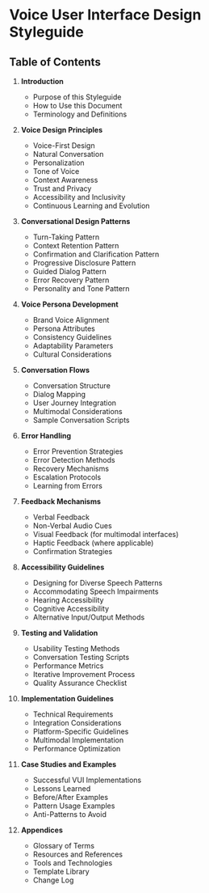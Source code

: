 # Voice User Interface Design Styleguide

## Table of Contents

1. **Introduction**
   - Purpose of this Styleguide
   - How to Use this Document
   - Terminology and Definitions

2. **Voice Design Principles**
   - Voice-First Design
   - Natural Conversation
   - Personalization
   - Tone of Voice
   - Context Awareness
   - Trust and Privacy
   - Accessibility and Inclusivity
   - Continuous Learning and Evolution

3. **Conversational Design Patterns**
   - Turn-Taking Pattern
   - Context Retention Pattern
   - Confirmation and Clarification Pattern
   - Progressive Disclosure Pattern
   - Guided Dialog Pattern
   - Error Recovery Pattern
   - Personality and Tone Pattern

4. **Voice Persona Development**
   - Brand Voice Alignment
   - Persona Attributes
   - Consistency Guidelines
   - Adaptability Parameters
   - Cultural Considerations

5. **Conversation Flows**
   - Conversation Structure
   - Dialog Mapping
   - User Journey Integration
   - Multimodal Considerations
   - Sample Conversation Scripts

6. **Error Handling**
   - Error Prevention Strategies
   - Error Detection Methods
   - Recovery Mechanisms
   - Escalation Protocols
   - Learning from Errors

7. **Feedback Mechanisms**
   - Verbal Feedback
   - Non-Verbal Audio Cues
   - Visual Feedback (for multimodal interfaces)
   - Haptic Feedback (where applicable)
   - Confirmation Strategies

8. **Accessibility Guidelines**
   - Designing for Diverse Speech Patterns
   - Accommodating Speech Impairments
   - Hearing Accessibility
   - Cognitive Accessibility
   - Alternative Input/Output Methods

9. **Testing and Validation**
   - Usability Testing Methods
   - Conversation Testing Scripts
   - Performance Metrics
   - Iterative Improvement Process
   - Quality Assurance Checklist

10. **Implementation Guidelines**
    - Technical Requirements
    - Integration Considerations
    - Platform-Specific Guidelines
    - Multimodal Implementation
    - Performance Optimization

11. **Case Studies and Examples**
    - Successful VUI Implementations
    - Lessons Learned
    - Before/After Examples
    - Pattern Usage Examples
    - Anti-Patterns to Avoid

12. **Appendices**
    - Glossary of Terms
    - Resources and References
    - Tools and Technologies
    - Template Library
    - Change Log
